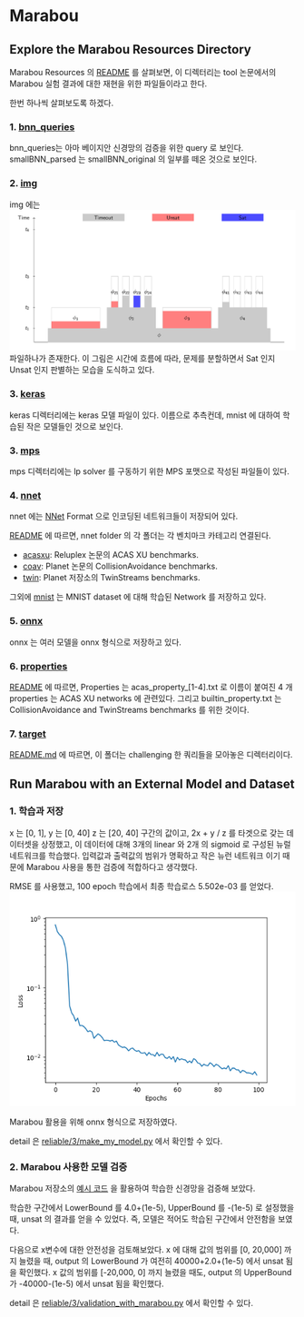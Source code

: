 # Marabou

## Explore the Marabou Resources Directory

Marabou Resources 의 [README](https://github.com/NeuralNetworkVerification/Marabou/blob/master/resources/README.md) 를 살펴보면, 이 디렉터리는 tool 논문에서의 Marabou 실험 결과에 대한 재현을 위한 파일들이라고 한다.

한번 하나씩 살펴보도록 하겠다.

### 1. [bnn_queries](https://github.com/NeuralNetworkVerification/Marabou/tree/master/resources/bnn_queries)

bnn_queries는 아마 베이지안 신경망의 검증을 위한 query 로 보인다.
smallBNN_parsed 는  smallBNN_original 의 일부를 떼온 것으로 보인다.

### 2. [img](https://github.com/NeuralNetworkVerification/Marabou/tree/master/resources/img)

img 에는 ![snc.png](https://github.com/NeuralNetworkVerification/Marabou/blob/master/resources/img/snc.png) 파일하나가 존재한다.
이 그림은 시간에 흐름에 따라, 문제를 분할하면서 Sat 인지 Unsat 인지 판별하는 모습을 도식하고 있다.

### 3. [keras](https://github.com/NeuralNetworkVerification/Marabou/tree/master/resources/keras)

keras 디렉터리에는 keras 모델 파일이 있다. 이름으로 추측컨데, mnist 에 대하여 학습된 작은 모델들인 것으로 보인다.

### 3. [mps](https://github.com/NeuralNetworkVerification/Marabou/tree/master/resources/mps)

mps 디렉터리에는 lp solver 를 구동하기 위한 MPS 포맷으로 작성된 파일들이 있다.

### 4. [nnet](https://github.com/NeuralNetworkVerification/Marabou/tree/master/resources/nnet)

nnet 에는 [NNet](https://github.com/sisl/NNet) Format 으로 인코딩된 네트워크들이 저장되어 있다.

[README](https://github.com/NeuralNetworkVerification/Marabou/blob/master/resources/README.md) 에 따르면, nnet folder 의 각 폴더는 각 벤치마크 카테고리 연결된다.

* [acasxu](https://github.com/NeuralNetworkVerification/Marabou/tree/master/resources/nnet/acasxu): Reluplex 논문의 ACAS XU benchmarks.
* [coav](https://github.com/NeuralNetworkVerification/Marabou/tree/master/resources/nnet/coav): Planet 논문의 CollisionAvoidance benchmarks.
* [twin](https://github.com/NeuralNetworkVerification/Marabou/tree/master/resources/nnet/twin): Planet 저장소의 TwinStreams benchmarks.

그외에 [mnist](https://github.com/NeuralNetworkVerification/Marabou/tree/master/resources/nnet/mnist) 는 MNIST dataset 에 대해 학습된 Network 를 저장하고 있다.

### 5. [onnx](https://github.com/NeuralNetworkVerification/Marabou/tree/master/resources/onnx)

onnx 는 여러 모델을 onnx 형식으로 저장하고 있다.

### 6. [properties](https://github.com/NeuralNetworkVerification/Marabou/tree/master/resources/properties)

[README](https://github.com/NeuralNetworkVerification/Marabou/blob/master/resources/README.md) 에 따르면, Properties 는 
acas_property_[1-4].txt 로 이름이 붙여진 4 개 properties 는 ACAS XU networks 에 관련있다.
그리고 builtin_property.txt 는 CollisionAvoidance and TwinStreams benchmarks 를 위한 것이다.

### 7. [target](https://github.com/NeuralNetworkVerification/Marabou/tree/master/resources/target)

[README.md](https://github.com/NeuralNetworkVerification/Marabou/blob/master/resources/target/README.md) 에 따르면, 이 폴더는 challenging 한 쿼리들을 모아놓은 디렉터리이다.

## Run Marabou with an External Model and Dataset

### 1. 학습과 저장

x 는 [0, 1], y 는 [0, 40] z 는 [20, 40] 구간의 값이고, 2x + y / z 를 타겟으로 갖는 데이터셋을 상정했고, 이 데이터에 대해 3개의 linear 와 2개 의 sigmoid 로 구성된 뉴럴 네트워크를 학습했다.
입력값과 출력값의 범위가 명확하고 작은 뉴런 네트워크 이기 때문에 Marabou 사용을 통한 검증에 적합하다고 생각했다.

RMSE 를 사용했고, 100 epoch 학습에서 최종 학습로스 5.502e-03 를 얻었다.
![로스](loss.png)

Marabou 활용을 위해 onnx 형식으로 저장하였다.

detail 은 [reliable/3/make_my_model.py](https://github.com/abzb1/reliable/blob/main/3/make_my_model.py) 에서 확인할 수 있다.

### 2. Marabou 사용한 모델 검증

Marabou 저장소의 [예시 코드](https://github.com/NeuralNetworkVerification/Marabou/blob/master/maraboupy/examples/1_ONNXExample.py) 을 활용하여 학습한 신경망을 검증해 보았다.

학습한 구간에서 LowerBound 를 4.0+(1e-5), UpperBound 를 -(1e-5) 로 설정했을 때, unsat 의 결과를 얻을 수 있었다.
즉, 모델은 적어도 학습된 구간에서 안전함을 보였다.

다음으로 x변수에 대한 안전성을 검토해보았다.
x 에 대해 값의 범위를 [0, 20,000] 까지 늘렸을 때, output 의 LowerBound 가 여전히 40000+2.0+(1e-5) 에서 unsat 됨을 확인했다.
x 값의 범위를 [-20,000, 0] 까지 늘렸을 때도, output 의 UpperBound 가 -40000-(1e-5) 에서 unsat 됨을 확인했다.

detail 은 [reliable/3/validation_with_marabou.py](https://github.com/abzb1/reliable/blob/main/3/validation_with_marabou.py) 에서 확인할 수 있다.
